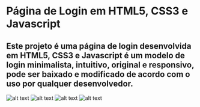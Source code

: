 # Página de Login em HTML5, CSS3 e Javascript
## Este projeto é uma página de login desenvolvida em HTML5, CSS3 e Javascript é um modelo de login minimalista, intuitivo, original e responsivo, pode ser baixado e modificado de acordo com o uso por qualquer desenvolvedor.

![alt text](https://i.ibb.co/NLK7dLJ/img1.png)
![alt text](https://i.ibb.co/Zh7YnLs/img2.png)
![alt text](https://i.ibb.co/LNqVGTc/img3.png)
![alt text](https://i.ibb.co/ZcG268p/img4.png)
